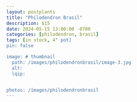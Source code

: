 ```yaml
---
layout: postplants
title: "Philodendron Brasil"
description: $15
date: 2024-05-15 13:00:00 -0700
categories: [philodendron, brasil]
tags: [in stock, 4" pot]
pin: false

image: # thumbnail
  path: /images/philodendronbrasil/image-3.jpg
  alt:
  lqip:


photos: /images/philodendronbrasil
---
```

